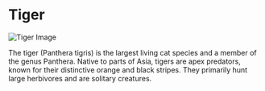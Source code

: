 # Tiger

![Tiger Image](https://upload.wikimedia.org/wikipedia/commons/5/56/Tiger.50.jpg)

The tiger (Panthera tigris) is the largest living cat species and a member of the genus Panthera. Native to parts of Asia, tigers are apex predators, known for their distinctive orange and black stripes. They primarily hunt large herbivores and are solitary creatures.